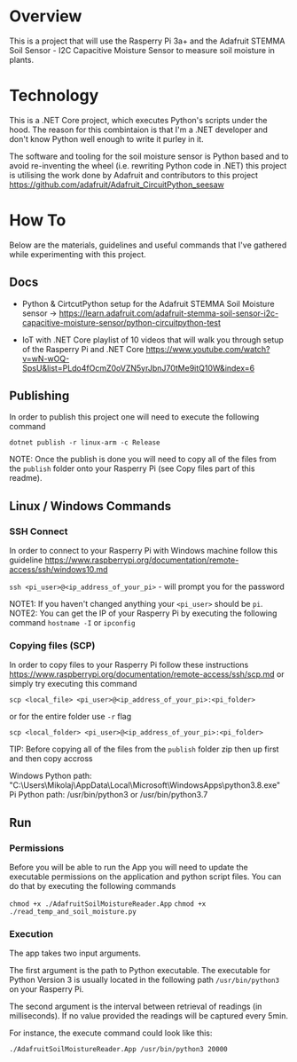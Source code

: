 # Overview

This is a project that will use the Rasperry Pi 3a+ and the Adafruit STEMMA Soil Sensor - I2C Capacitive Moisture Sensor to measure soil moisture in plants.

# Technology

This is a .NET Core project, which executes Python's scripts under the hood. The reason for this combintaion is that I'm a .NET developer and don't know Python well enough to write it purley in it. 

The software and tooling for the soil moisture sensor is Python based and to avoid re-inventing the wheel (i.e. rewriting Python code in .NET) this project is utilising the work done by Adafruit and contributors to this project https://github.com/adafruit/Adafruit_CircuitPython_seesaw

# How To

Below are the materials, guidelines and useful commands that I've gathered while experimenting with this project.

## Docs

- Python & CirtcutPython setup for the Adafruit STEMMA Soil Moisture sensor -> https://learn.adafruit.com/adafruit-stemma-soil-sensor-i2c-capacitive-moisture-sensor/python-circuitpython-test

- IoT with .NET Core playlist of 10 videos that will walk you through setup of the Rasperry Pi and .NET Core  https://www.youtube.com/watch?v=wN-wOQ-SpsU&list=PLdo4fOcmZ0oVZN5yrJbnJ70tMe9itQ10W&index=6

## Publishing

In order to publish this project one will need to execute the following command

`dotnet publish -r linux-arm -c Release`

NOTE: Once the publish is done you will need to copy all of the files from the `publish` folder onto your Rasperry Pi (see Copy files part of this readme).

## Linux / Windows Commands

### SSH Connect

In order to connect to your Rasperry Pi with Windows machine follow this guideline https://www.raspberrypi.org/documentation/remote-access/ssh/windows10.md

`ssh <pi_user>@<ip_address_of_your_pi>` - will prompt you for the password

NOTE1: If you haven't changed anything your `<pi_user>` should be `pi`.
NOTE2: You can get the IP of your Rasperry Pi by executing the following command `hostname -I` or `ipconfig`

### Copying files (SCP)

In order to copy files to your Rasperry Pi follow these instructions https://www.raspberrypi.org/documentation/remote-access/ssh/scp.md or simply try executing this command

`scp <local_file> <pi_user>@<ip_address_of_your_pi>:<pi_folder>`

or for the entire folder use `-r` flag

`scp <local_folder> <pi_user>@<ip_address_of_your_pi>:<pi_folder>`

TIP: Before copying all of the files from the `publish` folder zip then up first and then copy accross

Windows Python path: "C:\\Users\\Mikolaj\\AppData\\Local\\Microsoft\\WindowsApps\\python3.8.exe"
Pi Python path: /usr/bin/python3 or /usr/bin/python3.7

## Run

### Permissions

Before you will be able to run the App you will need to update the executable permissions on the application and python script files. You can do that by executing the following commands 

`chmod +x ./AdafruitSoilMoistureReader.App`
`chmod +x ./read_temp_and_soil_moisture.py`

### Execution

The app takes two input arguments. 

The first argument is the path to Python executable. The executable for Python Version 3 is usually located in the following path `/usr/bin/python3` on your Rasperry Pi.

The second argument is the interval between retrieval of readings (in milliseconds). If no value provided the readings will be captured every 5min.

For instance, the execute command could look like this:

`./AdafruitSoilMoistureReader.App /usr/bin/python3 20000`
